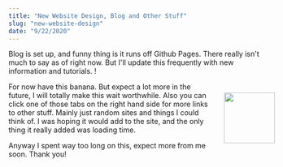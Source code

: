 ```yaml
---
title: "New Website Design, Blog and Other Stuff"
slug: "new-website-design"
date: "9/22/2020"
---
```


Blog is set up, and funny thing is it runs off Github Pages. There really isn't much to say as of right now. But I'll update this frequently with new information and tutorials. !


<img src="https://i.imgur.com/ZhGquZz.jpg" style="width: 100px; float:right; margin:20px; margin-right:-20px;" alt="">

For now have this banana. But expect a lot more in the future, I will totally make this wait worthwhile. Also you can click one of those tabs on the right hand side for more links to other stuff. Mainly just random sites and things I could think of. I was hoping it would add to the site, and the only thing it really added was loading time.

Anyway I spent way too long on this, expect more from me soon. Thank you!